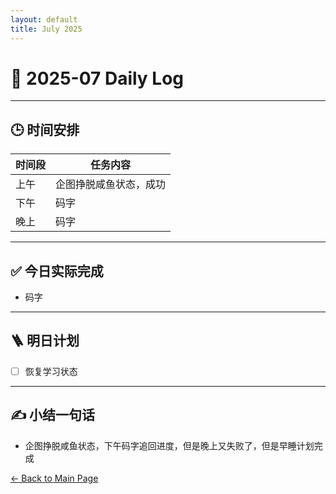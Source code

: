 ```yaml
---
layout: default
title: July 2025
---
```


# 📅 2025-07  Daily Log



---
## 🕒 时间安排

| 时间段 | 任务内容 |
|--------|----------| 
| 上午 | 企图挣脱咸鱼状态，成功|
| 下午 |码字| 
| 晚上 | 码字|



---

## ✅ 今日实际完成

- 码字
---


## 🪜 明日计划
- [ ] 恢复学习状态



---

## ✍️ 小结一句话
- 企图挣脱咸鱼状态，下午码字追回进度，但是晚上又失败了，但是早睡计划完成


[← Back to Main Page](/index.md)
 

